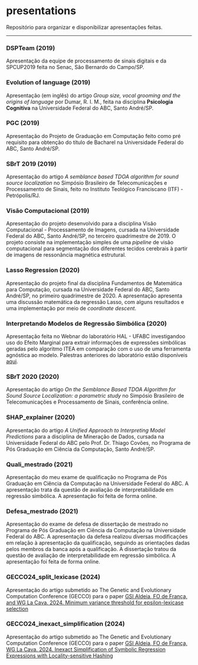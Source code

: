 # presentations

Repositório para organizar e disponibilizar apresentações feitas.

-----

### DSPTeam (2019)

Apresentação da equipe de processamento de sinais digitais e da SPCUP2019 feita no Senac, São Bernardo do Campo/SP.

### Evolution of language (2019)

Apresentação (em inglês) do artigo _Group size, vocal grooming and the origins of language_ por Dumar, R. I. M., feita na disciplina __Psicologia Cognitiva__ na Universidade Federal do ABC, Santo André/SP.

### PGC (2019)

Apresentação do Projeto de Graduação em Computação feito como pré requisito para obtenção do título de Bacharel na Universidade Federal do ABC, Santo André/SP.

### SBrT 2019 (2019)

Apresentação do artigo _A semblance based TDOA algorithm for sound source localization_ no Simpósio Brasileiro de Telecomunicações e Processamento de Sinais, feito no Instituto Teológico Franciscano (ITF) - Petrópolis/RJ.

### Visão Computacional (2019)

Apresentação do projeto desenvolvido para a disciplina Visão Computacional - Processamento de Imagens, cursada na Universidade Federal do ABC, Santo André/SP, no terceiro quadrimestre de 2019. O projeto consiste na implementação simples de uma _pipeline_ de visão computacional para segmentação dos diferentes tecidos cerebrais à partir de imagens de ressonância magnética estrutural.

### Lasso Regression (2020)

Apresentação do projeto final da disciplina Fundamentos de Matemática para Computação, cursada na Universidade Federal do ABC, Santo André/SP, no primeiro quadrimestre de 2020. A apresentação apresenta uma discussão matemática da regressão Lasso, com alguns resultados e uma implementação por meio de _coordinate descent_.

### Interpretando Modelos de Regressão Simbólica (2020)

Apresentação feita no Webnar do laboratório HAL - UFABC investigandoo uso do Efeito Marginal para extrair informações de expressões simbólicas geradas pelo algoritmo ITEA em comparação com o uso de uma ferramenta agnóstica ao modelo. Palestras anteriores do laboratório estão disponíveis [aqui](https://www.youtube.com/channel/UCV4TWudCEf_8k4bagpvruXA).

### SBrT 2020 (2020)

Apresentação do artigo _On the Semblance Based TDOA Algorithm for Sound Source Localization: a parametric study_ no Simpósio Brasileiro de Telecomunicações e Processamento de Sinais, conferência online.

### SHAP_explainer (2020)

Apresentação do artigo _A Unified Approach to Interpreting Model Predictions_ para a disciplina de Mineração de Dados, cursada na Universidade Federal do ABC pelo Prof. Dr. Thiago Covões, no Programa de Pós Graduação em Ciência da Computação, Santo André/SP.

### Quali_mestrado (2021)

Apresentação do meu exame de qualificação no Programa de Pós Graduação em Ciência da Computação na Universidade Federal do ABC. A apresentação trata da questão de avaliação de interpretabilidade em regressão simbólica. A apresentação foi feita de forma online.

### Defesa_mestrado (2021)

Apresentação do exame de defesa de dissertação de mestrado no Programa de Pós Graduação em Ciência da Computação na Universidade Federal do ABC. A apresentação da defesa realizou diversas modificações em relação à apresentação da qualificação, seguindo as orientações dadas pelos membros da banca após a qualificação. A dissertação tratou da questão de avaliação de interpretabilidade em regressão simbólica. A apresentação foi feita de forma online.

### GECCO24_split_lexicase (2024)

Apresentação do artigo submetido ao The Genetic and Evolutionary Computation Conference (GECCO) para o paper [GSI Aldeia, FO de França, and WG La Cava. 2024. Minimum variance threshold for epsilon-lexicase selection](https://arxiv.org/abs/2404.05909v1/)

### GECCO24_inexact_simplification (2024)

Apresentação do artigo submetido ao The Genetic and Evolutionary Computation Conference (GECCO) para o paper [GSI Aldeia, FO de França, WG La Cava. 2024. Inexact Simplification of Symbolic Regression Expressions with Locality-sensitive Hashing](https://arxiv.org/abs/2404.05898)

